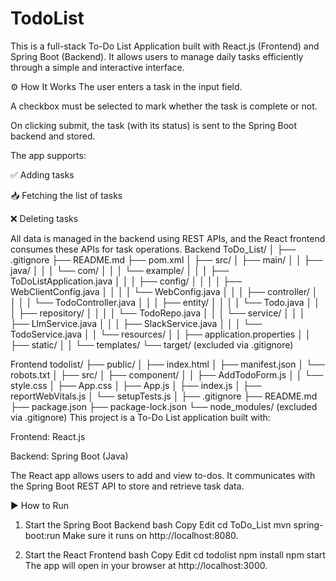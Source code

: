 # TodoList
This is a full-stack To-Do List Application built with React.js (Frontend) and Spring Boot (Backend). It allows users to manage daily tasks efficiently through a simple and interactive interface.

⚙️ How It Works
The user enters a task in the input field.

A checkbox must be selected to mark whether the task is complete or not.

On clicking submit, the task (with its status) is sent to the Spring Boot backend and stored.

The app supports:

✅ Adding tasks

📥 Fetching the list of tasks

❌ Deleting tasks

All data is managed in the backend using REST APIs, and the React frontend consumes these APIs for task operations.
Backend
  ToDo_List/
│
├── .gitignore
├── README.md
├── pom.xml
│
├── src/
│   ├── main/
│   │   ├── java/
│   │   │   └── com/
│   │   │       └── example/
│   │   │           ├── ToDoListApplication.java
│   │   │           ├── config/
│   │   │           │   ├── WebClientConfig.java
│   │   │           │   └── WebConfig.java
│   │   │           ├── controller/
│   │   │           │   └── TodoController.java
│   │   │           ├── entity/
│   │   │           │   └── Todo.java
│   │   │           ├── repository/
│   │   │           │   └── TodoRepo.java
│   │   │           └── service/
│   │   │               ├── LlmService.java
│   │   │               ├── SlackService.java
│   │   │               └── TodoService.java
│   │   └── resources/
│   │       ├── application.properties
│   │       ├── static/
│   │       └── templates/
└── target/ (excluded via .gitignore)

Frontend
todolist/
├── public/
│   ├── index.html
│   ├── manifest.json
│   └── robots.txt
│
├── src/
│   ├── component/
│   │   ├── AddTodoForm.js
│   │   └── style.css
│   ├── App.css
│   ├── App.js
│   ├── index.js
│   ├── reportWebVitals.js
│   └── setupTests.js
│
├── .gitignore
├── README.md
├── package.json
├── package-lock.json
└── node_modules/ (excluded via .gitignore)
This project is a To-Do List application built with:

Frontend: React.js

Backend: Spring Boot (Java)

The React app allows users to add and view to-dos. It communicates with the Spring Boot REST API to store and retrieve task data.

▶️ How to Run
1. Start the Spring Boot Backend
bash
Copy
Edit
cd ToDo_List
mvn spring-boot:run
Make sure it runs on http://localhost:8080.

2. Start the React Frontend
bash
Copy
Edit
cd todolist
npm install
npm start
The app will open in your browser at http://localhost:3000.
